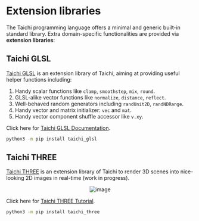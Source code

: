 # Extension libraries

The Taichi programming language offers a minimal and generic built-in
standard library. Extra domain-specific functionalities are provided via
**extension libraries**:

## Taichi GLSL

[Taichi GLSL](https://github.com/taichi-dev/taichi_glsl) is an extension
library of Taichi, aiming at providing useful helper functions
including:

1.  Handy scalar functions like `clamp`, `smoothstep`, `mix`, `round`.
2.  GLSL-alike vector functions like `normalize`, `distance`, `reflect`.
3.  Well-behaved random generators including `randUnit2D`,
    `randNDRange`.
4.  Handy vector and matrix initializer: `vec` and `mat`.
5.  Handy vector component shuffle accessor like `v.xy`.

Click here for [Taichi GLSL
Documentation](https://taichi-glsl.readthedocs.io).

```bash
python3 -m pip install taichi_glsl
```

## Taichi THREE

[Taichi THREE](https://github.com/taichi-dev/taichi_three) is an
extension library of Taichi to render 3D scenes into nice-looking 2D
images in real-time (work in progress).

<center>

![image](https://raw.githubusercontent.com/taichi-dev/taichi_three/16d98cb1c1f2ab7a37c9e42260878c047209fafc/assets/monkey.png)

</center>

Click here for [Taichi THREE
Tutorial](https://github.com/taichi-dev/taichi_three#how-to-play).

```bash
python3 -m pip install taichi_three
```
